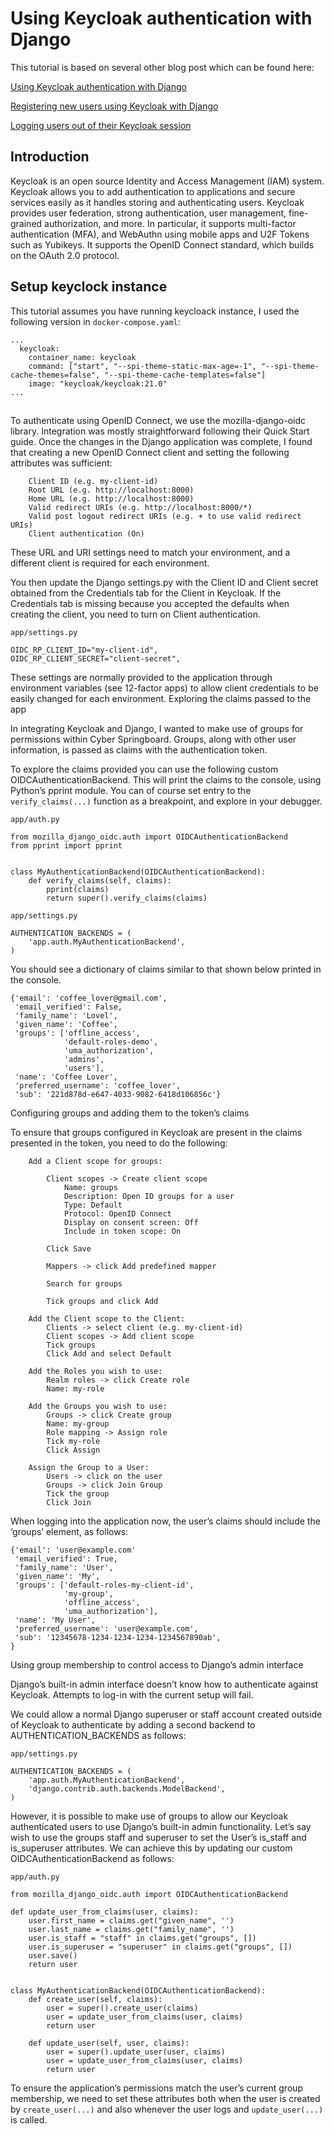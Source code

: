 # Using Keycloak authentication with Django

This tutorial is based on several other blog post which can be found here:

[Using Keycloak authentication with Django](https://blog.cyberspringboard.com/posts/20221021-keycloak/)

[Registering new users using Keycloak with Django](https://blog.cyberspringboard.com/posts/20221109-keycloakregisterlink/)

[Logging users out of their Keycloak session](https://blog.cyberspringboard.com/posts/20221111-keycloaklogouturl/)


## Introduction

Keycloak is an open source Identity and Access Management (IAM) system. 
Keycloak allows you to add authentication to applications and secure services easily as it handles storing and authenticating users. 
Keycloak provides user federation, strong authentication, user management, fine-grained authorization, and more. 
In particular, it supports multi-factor authentication (MFA), and WebAuthn using mobile apps and U2F Tokens such as Yubikeys. 
It supports the OpenID Connect standard, which builds on the OAuth 2.0 protocol.

## Setup keyclock instance
This tutorial assumes you have running keycloack instance, I used the following version in `docker-compose.yaml`:

```
...
  keycloak:
    container_name: keycloak
    command: ["start", "--spi-theme-static-max-age=-1", "--spi-theme-cache-themes=false", "--spi-theme-cache-templates=false"]
    image: "keycloak/keycloak:21.0"
...
```


## 


To authenticate using OpenID Connect, we use the mozilla-django-oidc library. Integration was mostly straightforward following their Quick Start guide. Once the changes in the Django application was complete, I found that creating a new OpenID Connect client and setting the following attributes was sufficient:
```
    Client ID (e.g. my-client-id)
    Root URL (e.g. http://localhost:8000)
    Home URL (e.g. http://localhost:8000)
    Valid redirect URIs (e.g. http://localhost:8000/*)
    Valid post logout redirect URIs (e.g. + to use valid redirect URIs)
    Client authentication (On)
```

These URL and URI settings need to match your environment, and a different client is required for each environment.

You then update the Django settings.py with the Client ID and Client secret obtained from the Credentials tab for the Client in Keycloak. If the Credentials tab is missing because you accepted the defaults when creating the client, you need to turn on Client authentication.

`app/settings.py`

```
OIDC_RP_CLIENT_ID="my-client-id",
OIDC_RP_CLIENT_SECRET="client-secret",
```

These settings are normally provided to the application through environment variables (see 12-factor apps) to allow client credentials to be easily changed for each environment.
Exploring the claims passed to the app

In integrating Keycloak and Django, I wanted to make use of groups for permissions within Cyber Springboard. Groups, along with other user information, is passed as claims with the authentication token.

To explore the claims provided you can use the following custom OIDCAuthenticationBackend. This will print the claims to the console, using Python’s pprint module. You can of course set entry to the `verify_claims(...)` function as a breakpoint, and explore in your debugger.

`app/auth.py`

```
from mozilla_django_oidc.auth import OIDCAuthenticationBackend
from pprint import pprint


class MyAuthenticationBackend(OIDCAuthenticationBackend):
    def verify_claims(self, claims):
        pprint(claims)
        return super().verify_claims(claims)
```

`app/settings.py`

```
AUTHENTICATION_BACKENDS = (
    'app.auth.MyAuthenticationBackend',
)
```

You should see a dictionary of claims similar to that shown below printed in the console.

```
{'email': 'coffee_lover@gmail.com',
 'email_verified': False,
 'family_name': 'Lovel',
 'given_name': 'Coffee',
 'groups': ['offline_access',
            'default-roles-demo',
            'uma_authorization',
            'admins',
            'users'],
 'name': 'Coffee Lover',
 'preferred_username': 'coffee_lover',
 'sub': '221d878d-e647-4033-9082-6418d106856c'}
```

Configuring groups and adding them to the token’s claims

To ensure that groups configured in Keycloak are present in the claims presented in the token, you need to do the following:

```
    Add a Client scope for groups:

        Client scopes -> Create client scope
            Name: groups
            Description: Open ID groups for a user
            Type: Default
            Protocol: OpenID Connect
            Display on consent screen: Off
            Include in token scope: On

        Click Save

        Mappers -> click Add predefined mapper

        Search for groups

        Tick groups and click Add

    Add the Client scope to the Client:
        Clients -> select client (e.g. my-client-id)
        Client scopes -> Add client scope
        Tick groups
        Click Add and select Default

    Add the Roles you wish to use:
        Realm roles -> click Create role
        Name: my-role

    Add the Groups you wish to use:
        Groups -> click Create group
        Name: my-group
        Role mapping -> Assign role
        Tick my-role
        Click Assign

    Assign the Group to a User:
        Users -> click on the user
        Groups -> click Join Group
        Tick the group
        Click Join
```


When logging into the application now, the user’s claims should include the ‘groups’ element, as follows:

```
{'email': 'user@example.com'
 'email_verified': True,
 'family_name': 'User',
 'given_name': 'My',
 'groups': ['default-roles-my-client-id',
            'my-group',
            'offline_access',
            'uma_authorization'],
 'name': 'My User',
 'preferred_username': 'user@example.com',
 'sub': '12345678-1234-1234-1234-1234567890ab',
}
```

Using group membership to control access to Django’s admin interface

Django’s built-in admin interface doesn’t know how to authenticate against Keycloak. Attempts to log-in with the current setup will fail.

We could allow a normal Django superuser or staff account created outside of Keycloak to authenticate by adding a second backend to AUTHENTICATION_BACKENDS as follows:

`app/settings.py`

```
AUTHENTICATION_BACKENDS = (
    'app.auth.MyAuthenticationBackend',
    'django.contrib.auth.backends.ModelBackend',
)
```

However, it is possible to make use of groups to allow our Keycloak authenticated users to use Django’s built-in admin functionality. Let’s say wish to use the groups staff and superuser to set the User’s is_staff and is_superuser attributes. We can achieve this by updating our custom OIDCAuthenticationBackend as follows:

`app/auth.py`


```
from mozilla_django_oidc.auth import OIDCAuthenticationBackend

def update_user_from_claims(user, claims):
    user.first_name = claims.get("given_name", '')
    user.last_name = claims.get("family_name", '')
    user.is_staff = "staff" in claims.get("groups", [])
    user.is_superuser = "superuser" in claims.get("groups", [])
    user.save()
    return user


class MyAuthenticationBackend(OIDCAuthenticationBackend):
    def create_user(self, claims):
        user = super().create_user(claims)
        user = update_user_from_claims(user, claims)
        return user

    def update_user(self, user, claims):
        user = super().update_user(user, claims)
        user = update_user_from_claims(user, claims)
        return user
```

To ensure the application’s permissions match the user’s current group membership, we need to set these attributes both when the user is created by `create_user(...)` and also whenever the user logs and `update_user(...)` is called.
